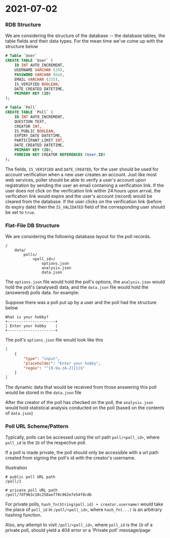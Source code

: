 # 2021-07-02 #

### RDB Structure ###
We are considering the structure of the database -- the database tables, the table fields and their data types. For the mean time we've come up with the structure below

```sql
# Table `User`
CREATE TABLE `User` (
	ID INT AUTO_INCREMENT,
	USERNAME VARCHAR (20),
	PASSWORD VARCHAR (64),
	EMAIL VARCHAR (255),
	IS_VERIFIED BOOLEAN,
	DATE_CREATED DATETIME,
	PRIMARY KEY (ID)
);

# Table `Poll`
CREATE TABLE `Poll` (
	ID INT AUTO_INCREMENT,
	QUESTION TEXT,
	CREATOR INT,
	IS_PUBLIC BOOLEAN,
	EXPIRY_DATE DATETIME,
	PARTICIPANT_LIMIT INT,
	DATE_CREATED DATETIME,
	PRIMARY KEY (ID),
	FOREIGN KEY CREATOR REFERENCES (User.ID)
);
```

The fields, `IS_VERIFIED` and `DATE_CREATED`, for the user should be used for account verification when a new user creates an account. Just like most web services, poller should be able to verify a user's account upon registration by sending the user an email containing a verification link. If the user does not click on the verification link within 24 hours upon arrval, the verfication link would expire and the user's account (record) would be cleared from the database. If the user clicks on the verification link (before its expiry date) then the `IS_VALIDATED` field of the corresponding user should be set to `true`.

### Flat-File DB Structure ###
We are considering the following database layout for the poll records.

```
/
	data/
		polls/
			<poll_id>/
				options.json
				analysis.json
				data.json
```

The `options.json` file would hold the poll's options, the `analysis.json` would hold the poll's (analysed) data, and the `data.json` file would hold the (answered) polls data. for example:

Suppose there was a poll put up by a user and the poll had the structure below

```
What is your hobby?
+---------------------+
| Enter your hobby    |
+---------------------+
```

The poll's `options.json` file would look like this
```json
[
	{
		"type": "input",
		"placeholder": "Enter your hobby",
		"regex": "^[0-9a-zA-Z]{1}$"
	}
]
```

The dynamic data that would be received from those answering this poll would be stored in the `data.json` file

After the creator of the poll has checked on the poll, the `analysis.json` would hold statistical analysis conducted on the poll (based on the contents of `data.json`)

### Poll URL Scheme/Pattern ###
Typically, polls can be accessed using the url path `poll/<poll_id>`, where `poll_id` is the `ID` of the respective poll.

If a poll is made private, the poll should only be accessible with a url path created from signing the poll's id with the creator's username.

Illustration
```
# public poll URL path
/poll/1

# private poll URL path
/poll/7df963c10c258ae770c962e7e54f8cdb
```

For private polls, `hash_fn(String(poll.id) + creator.username)` would take the place of `poll_id` in `/poll/<poll_id>`, where `hash_fn(...)` is an arbitrary hashing function.

Also, any attempt to visit `/poll/<poll_id>`, where `poll_id` is the `ID` of a private poll, should yield a 404 error or a 'Private poll' message/page
